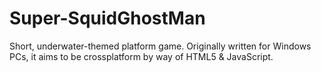# Super-SquidGhostMan
Short, underwater-themed platform game. Originally written for Windows PCs, it aims to be crossplatform by way of HTML5 &amp; JavaScript.
